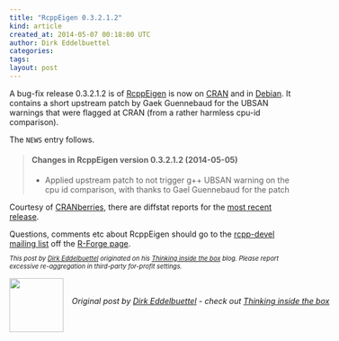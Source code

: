 ```yaml
---
title: "RcppEigen 0.3.2.1.2"
kind: article
created_at: 2014-05-07 00:18:00 UTC
author: Dirk Eddelbuettel
categories: 
tags: 
layout: post
---
```

A bug-fix release 0.3.2.1.2 is of <a href="http://cran.r-project.org/package=RcppEigen">RcppEigen</a>
is now on <a href="http://cran.r-project.org">CRAN</a> and in
<a href="http://www.debian.org">Debian</a>.  It contains a short upstream
patch by Gaek Guennebaud for the UBSAN warnings that were flagged at CRAN
(from a rather harmless cpu-id comparison).


<p></p>
The <code>NEWS</code> entry follows.

<p></p>
<blockquote>
<h4>Changes in RcppEigen version 0.3.2.1.2 (2014-05-05)</h4>

<ul>
<li><p> Applied upstream patch to not trigger g++ UBSAN warning on the cpu id comparison, with thanks to Gael Guennebaud for the patch </p> </li>
</ul>

</blockquote>


<p></p>
Courtesy of <a href="http://dirk.eddelbuettel.com/cranberries/">CRANberries</a>, there
are diffstat reports for the
<a href="http://dirk.eddelbuettel.com/cranberries/2014/05/06#RcppEigen_0.3.2.1.2">most recent release</a>.

<p></p>
Questions, comments etc about RcppEigen should go to the
<a href="https://lists.r-forge.r-project.org/cgi-bin/mailman/listinfo/rcpp-devel">rcpp-devel mailing list</a>
off the <a href="http://r-forge.r-project.org/projects/rcpp/">R-Forge page</a>. 


<p style="font-size:80%; font-style:italic;">
This post by <a href="http://dirk.eddelbuettel.com">Dirk Eddelbuettel</a>
originated on his <a href="http://dirk.eddelbuettel.com/blog/">Thinking inside the box</a> blog.
Please report excessive re-aggregation in third-party for-profit settings. 
<p><div class="author">
  <img src="" style="width: 96px; height: 96;">
  <span style="position: absolute; padding: 32px 15px;">
    <i>Original post by <a href="http://twitter.com/">Dirk Eddelbuettel</a> - check out <a href="http://dirk.eddelbuettel.com/blog">Thinking inside the box   </a></i>
  </span>
</div>

